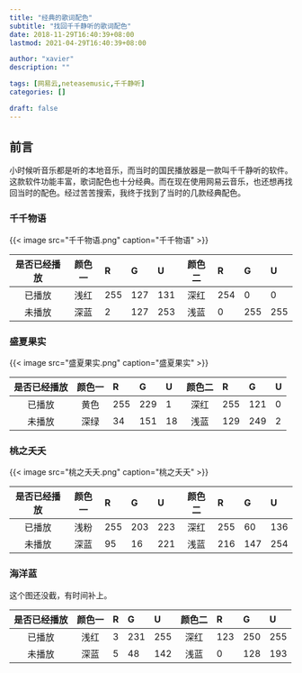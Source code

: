 ```yaml
---
title: "经典的歌词配色"
subtitle: "找回千千静听的歌词配色"
date: 2018-11-29T16:40:39+08:00
lastmod: 2021-04-29T16:40:39+08:00

author: "xavier"
description: ""

tags: [网易云,neteasemusic,千千静听]
categories: []

draft: false
---
```


<!--more-->

## 前言

小时候听音乐都是听的本地音乐，而当时的国民播放器是一款叫千千静听的软件。这款软件功能丰富，歌词配色也十分经典。而在现在使用网易云音乐，也还想再找回当时的配色。经过苦苦搜索，我终于找到了当时的几款经典配色。

### 千千物语

{{< image src="千千物语.png" caption="千千物语" >}}

| 是否已经播放 | 颜色一 | R | G | U | 颜色二 | R | G | U |
| :----: | :---: | :--- | :--- | :--- | :---: | :--- | :--- | :--- |
| 已播放 | 浅红 | 255 | 127 | 131 | 深红 | 254 | 0 | 0 |
| 未播放| 深蓝 | 2 | 127 | 253 | 浅蓝 | 0 | 255 | 255 |

### 盛夏果实

{{< image src="盛夏果实.png" caption="盛夏果实" >}}

| 是否已经播放 | 颜色一 | R | G | U | 颜色二 | R | G | U |
| :----: | :---: | :--- | :--- | :--- | :---: | :--- | :--- | :--- |
| 已播放 | 黄色 | 255 | 229 | 1 | 深红 | 255 | 121 | 0 |
| 未播放| 深绿 | 34 | 151 | 18 | 浅蓝 | 129 | 249 | 2 |

### 桃之夭夭

{{< image src="桃之夭夭.png" caption="桃之夭夭" >}}

| 是否已经播放 | 颜色一 | R | G | U | 颜色二 | R | G | U |
| :----: | :---: | :--- | :--- | :--- | :---: | :--- | :--- | :--- |
| 已播放 | 浅粉 | 255 | 203 | 223 | 深红 | 255 | 60 | 136 |
| 未播放| 深蓝 | 95 | 16 | 221 | 浅蓝 | 216 | 147 | 254 |

### 海洋蓝

这个图还没截，有时间补上。

| 是否已经播放 | 颜色一 | R | G | U | 颜色二 | R | G | U |
| :----: | :---: | :--- | :--- | :--- | :---: | :--- | :--- | :--- |
| 已播放 | 浅红 | 3 | 231 | 255 | 深红 | 123 | 250 | 255 |
| 未播放| 深蓝 | 5 | 48 | 142 | 浅蓝 | 0 | 128 | 193 |
